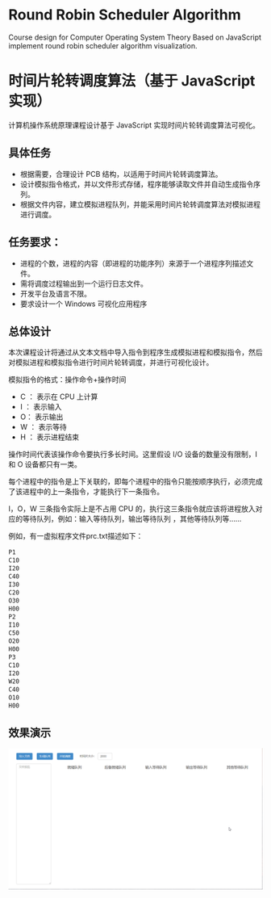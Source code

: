 # Round Robin Scheduler Algorithm

Course design for Computer Operating System Theory Based on JavaScript implement round robin scheduler algorithm visualization.

# 时间片轮转调度算法（基于 JavaScript 实现）

计算机操作系统原理课程设计基于 JavaScript 实现时间片轮转调度算法可视化。

## 具体任务

- 根据需要，合理设计 PCB 结构，以适用于时间片轮转调度算法。
- 设计模拟指令格式，并以文件形式存储，程序能够读取文件并自动生成指令序列。
- 根据文件内容，建立模拟进程队列，并能采用时间片轮转调度算法对模拟进程进行调度。

## 任务要求：

- 进程的个数，进程的内容（即进程的功能序列）来源于一个进程序列描述文件。
- 需将调度过程输出到一个运行日志文件。
- 开发平台及语言不限。
- 要求设计一个 Windows 可视化应用程序

## 总体设计

本次课程设计将通过从文本文档中导入指令到程序生成模拟进程和模拟指令，然后对模拟进程和模拟指令进行时间片轮转调度，并进行可视化设计。

模拟指令的格式：操作命令+操作时间
- C ： 表示在 CPU 上计算
- I ： 表示输入
- O： 表示输出
- W ： 表示等待
- H ： 表示进程结束

操作时间代表该操作命令要执行多长时间。这里假设 I/O 设备的数量没有限制，I 和 O 设备都只有一类。

每个进程中的指令是上下关联的，即每个进程中的指令只能按顺序执行，必须完成了该进程中的上一条指令，才能执行下一条指令。

I，O，W 三条指令实际上是不占用 CPU 的，执行这三条指令就应该将进程放入对应的等待队列，例如：输入等待队列，输出等待队列 ，其他等待队列等……

例如，有一虚拟程序文件prc.txt描述如下：

```
P1
C10
I20
C40
I30
C20
O30
H00
P2
I10
C50
O20
H00
P3
C10
I20
W20
C40
O10
H00
```

## 效果演示

![演示图](https://github.com/hovenjay/RoundRobinSchedulerAlgorithm/blob/master/images/DiagrammaticSketch.gif)
